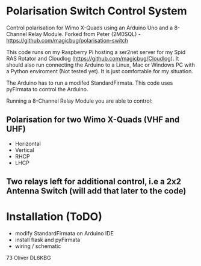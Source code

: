 # Polarisation Switch Control System
Control polarisation for Wimo X-Quads using an Arduino Uno and a 8-Channel Relay Module. 
Forked from Peter (2M0SQL) - https://github.com/magicbug/polarisation-switch

This code runs on my Raspberry Pi hosting a ser2net server for my Spid RAS Rotator and Cloudlog (https://github.com/magicbug/Cloudlog).
It should also run connecting the Arduino to a Linux, Mac or Windows PC with a Python enviroment (Not tested yet). It is just comfortable for my situation.

The Arduino has to run a modifed StandardFirmata. This code uses pyFirmata to control the Arduino.

Running a 8-Channel Relay Module you are able to control:

## Polarisation for two Wimo X-Quads (VHF and UHF)
* Horizontal 
* Vertical
* RHCP
* LHCP
## Two relays left for additional control, i.e a 2x2 Antenna Switch (will add that later to the code) 

# Installation (ToDO)
* modify StandardFirmata on Arduino IDE
* install flask and pyFirmata
* wiring / schematic

73 Oliver DL6KBG
